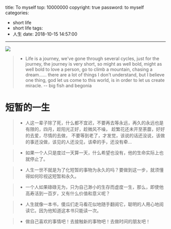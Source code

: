 title: To myself
top: 10000000
copyright: true
password: to myself
categories:
  - short life
  - short life
tags:
  - 人生
date: 2018-10-15 14:57:00
---

![](https://youzi-1257702325.cos.ap-beijing.myqcloud.com/%E6%9F%9A%E5%AD%90/15440638435859.jpg)
> * Life is a journey, we've gone through several cycles, just for the journey, the journey is very short, so might as well bold, might as 
well bold to love a person, go to climb a mountain, chasing a dream...... there are a lot of things I don't understand, but I believe one 
thing, god let us come to this world, is in order to let us create miracle. -- big fish and begonia

<!--more-->
# 短暂的一生
> * 人这一辈子除了死，什么都不宜迟，不要再去等永远，再久的永远也是有限的，四月，趁阳光正好，趁微风不噪， 趁繁花还未开至荼蘼，好好的去爱，尽情的去做，
不要等到老了，才发觉，该说的话还没说，该做的事还没做，该见的人还没见，该牵的手，还没有牵…

> * 如果一个人只是度过一天算一天，什么希望也没有，他的生命实际上也就停止了。

> * 人生一世不就是为了化短暂的事物为永久的吗？要做到这一步，就须懂得如何珍视这短暂和永久。

> * 一个人如果碌碌无为，只为自己渺小的生存而虚度一生，那么，即使他高寿活到一百岁，又有什么价值和意义呢？

> * 人生就像一本书，傻瓜们走马看花似地随手翻阅它，聪明的人用心地阅读它。因为他知道这本书只能读一次。

> * 做自己喜欢的事情吧！去接触新的事物吧！去做时间的朋友吧！
